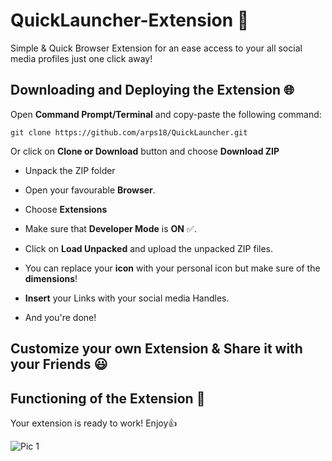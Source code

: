 # QuickLauncher-Extension 🚀

Simple & Quick Browser Extension for an ease access to your all social media profiles just one click away!

## Downloading and Deploying the Extension 🌐

Open __Command Prompt/Terminal__ and copy-paste the following command:
```
git clone https://github.com/arps18/QuickLauncher.git
```

Or click on __Clone or Download__ button and choose __Download ZIP__     
* Unpack the ZIP folder
* Open your favourable __Browser__.
* Choose  __Extensions__

* Make sure that __Developer Mode__ is  __ON__ ✅. 
* Click on __Load Unpacked__ and upload the unpacked ZIP files.
* You can replace your __icon__ with your personal icon but make sure of the __dimensions__!
* __Insert__ your Links with your social media Handles.
* And you're done! 



## Customize your own Extension & Share it with your Friends :smiley:

## Functioning of the Extension :purple_heart:

Your extension is ready to work! Enjoy:thumbsup:

![Pic 1](https://user-images.githubusercontent.com/47818179/86615003-78901500-bfd1-11ea-8381-4f7c4577ae66.png)

